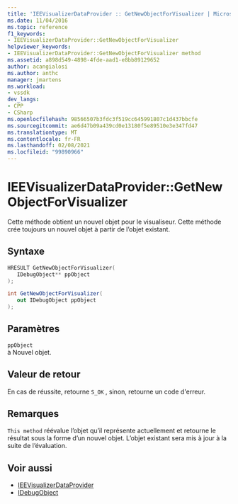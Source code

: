 ```yaml
---
title: 'IEEVisualizerDataProvider :: GetNewObjectForVisualizer | Microsoft Docs'
ms.date: 11/04/2016
ms.topic: reference
f1_keywords:
- IEEVisualizerDataProvider::GetNewObjectForVisualizer
helpviewer_keywords:
- IEEVisualizerDataProvider::GetNewObjectForVisualizer method
ms.assetid: a898d549-4898-4fde-aad1-e8bb89129652
author: acangialosi
ms.author: anthc
manager: jmartens
ms.workload:
- vssdk
dev_langs:
- CPP
- CSharp
ms.openlocfilehash: 98566507b3fdc3f519cc645991807c1d437bbcfe
ms.sourcegitcommit: ae6d47b09a439cd0e13180f5e89510e3e347fd47
ms.translationtype: MT
ms.contentlocale: fr-FR
ms.lasthandoff: 02/08/2021
ms.locfileid: "99890966"
---
```

# <a name="ieevisualizerdataprovidergetnewobjectforvisualizer"></a>IEEVisualizerDataProvider::GetNewObjectForVisualizer
Cette méthode obtient un nouvel objet pour le visualiseur. Cette méthode crée toujours un nouvel objet à partir de l’objet existant.

## <a name="syntax"></a>Syntaxe

```cpp
HRESULT GetNewObjectForVisualizer(
   IDebugObject** ppObject
);
```

```csharp
int GetNewObjectForVisualizer(
   out IDebugObject ppObject
);
```

## <a name="parameters"></a>Paramètres
`ppObject`\
à Nouvel objet.

## <a name="return-value"></a>Valeur de retour
 En cas de réussite, retourne `S_OK` , sinon, retourne un code d'erreur.

## <a name="remarks"></a>Remarques
 `This method` réévalue l’objet qu’il représente actuellement et retourne le résultat sous la forme d’un nouvel objet. L’objet existant sera mis à jour à la suite de l’évaluation.

## <a name="see-also"></a>Voir aussi
- [IEEVisualizerDataProvider](../../../extensibility/debugger/reference/ieevisualizerdataprovider.md)
- [IDebugObject](../../../extensibility/debugger/reference/idebugobject.md)
